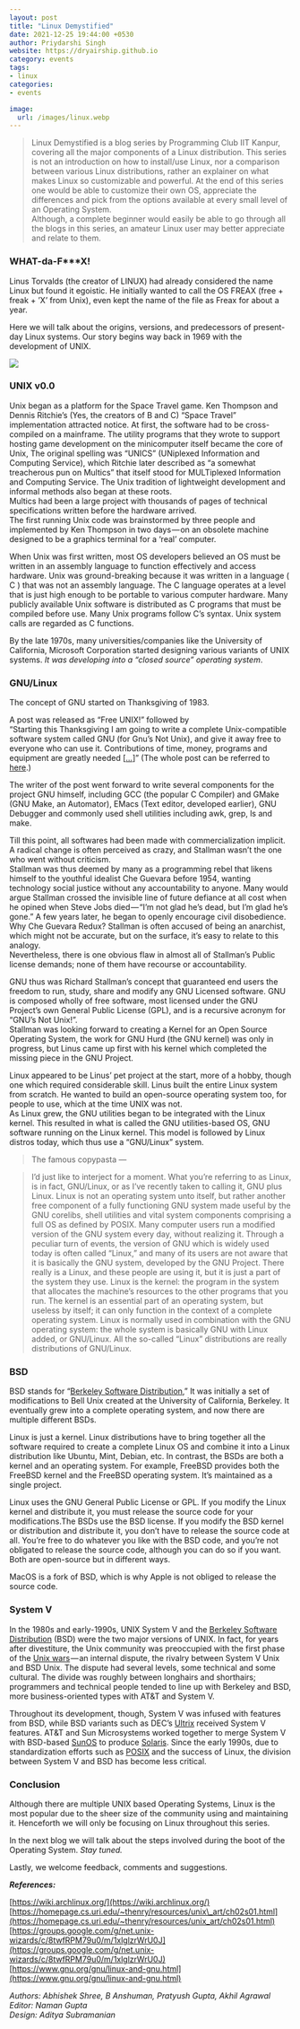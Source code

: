 ```yaml
---
layout: post
title: "Linux Demystified"
date: 2021-12-25 19:44:00 +0530
author: Priydarshi Singh
website: https://dryairship.github.io
category: events
tags:
- linux
categories:
- events

image:
  url: /images/linux.webp
---
```


> Linux Demystified is a blog series by Programming Club IIT Kanpur, covering all the major components of a Linux distribution. This series is not an introduction on how to install/use Linux, nor a comparison between various Linux distributions, rather an explainer on what makes Linux so customizable and powerful. At the end of this series one would be able to customize their own OS, appreciate the differences and pick from the options available at every small level of an Operating System.  
> Although, a complete beginner would easily be able to go through all the blogs in this series, an amateur Linux user may better appreciate and relate to them.

### WHAT-da-F\*\*\*X!

Linus Torvalds (the creator of LINUX) had already considered the name Linux but found it egoistic. He initially wanted to call the OS FREAX (free + freak + ’X’ from Unix), even kept the name of the file as Freax for about a year.

Here we will talk about the origins, versions, and predecessors of present-day Linux systems. Our story begins way back in 1969 with the development of UNIX.

![](/images/0__vEtTa__8X__cTHNIF3.png)

### UNIX v0.0

Unix began as a platform for the Space Travel game. Ken Thompson and Dennis Ritchie’s (Yes, the creators of B and C) “Space Travel” implementation attracted notice. At first, the software had to be cross-compiled on a mainframe. The utility programs that they wrote to support hosting game development on the minicomputer itself became the core of Unix, The original spelling was “UNICS” (UNiplexed Information and Computing Service), which Ritchie later described as “a somewhat treacherous pun on Multics” that itself stood for MULTiplexed Information and Computing Service. The Unix tradition of lightweight development and informal methods also began at these roots.   
Multics had been a large project with thousands of pages of technical specifications written before the hardware arrived.   
The first running Unix code was brainstormed by three people and implemented by Ken Thompson in two days — on an obsolete machine designed to be a graphics terminal for a ‘real’ computer.

When Unix was first written, most OS developers believed an OS must be written in an assembly language to function effectively and access hardware. Unix was ground-breaking because it was written in a language ( C ) that was not an assembly language. The C language operates at a level that is just high enough to be portable to various computer hardware. Many publicly available Unix software is distributed as C programs that must be compiled before use. Many Unix programs follow C’s syntax. Unix system calls are regarded as C functions.

By the late 1970s, many universities/companies like the University of California, Microsoft Corporation started designing various variants of UNIX systems. _It was developing into a “closed source” operating system_.

### GNU/Linux

The concept of GNU started on Thanksgiving of 1983.

A post was released as “Free UNIX!” followed by  
“Starting this Thanksgiving I am going to write a complete Unix-compatible software system called GNU (for Gnu’s Not Unix), and give it away free to everyone who can use it. Contributions of time, money, programs and equipment are greatly needed \[[…](https://groups.google.com/g/net.unix-wizards/c/8twfRPM79u0/m/1xlglzrWrU0J)\]” (The whole post can be referred to [here](https://groups.google.com/g/net.unix-wizards/c/8twfRPM79u0/m/1xlglzrWrU0J).)

The writer of the post went forward to write several components for the project GNU himself, including GCC (the popular C Compiler) and GMake (GNU Make, an Automator), EMacs (Text editor, developed earlier), GNU Debugger and commonly used shell utilities including awk, grep, ls and make.

Till this point, all softwares had been made with commercialization implicit. A radical change is often perceived as crazy, and Stallman wasn’t the one who went without criticism.  
Stallman was thus deemed by many as a programming rebel that likens himself to the youthful idealist Che Guevara before 1954, wanting technology social justice without any accountability to anyone. Many would argue Stallman crossed the invisible line of future defiance at all cost when he opined when Steve Jobs died — “I’m not glad he’s dead, but I’m glad he’s gone.” A few years later, he began to openly encourage civil disobedience. Why Che Guevara Redux? Stallman is often accused of being an anarchist, which might not be accurate, but on the surface, it’s easy to relate to this analogy.  
Nevertheless, there is one obvious flaw in almost all of Stallman’s Public license demands; none of them have recourse or accountability.

GNU thus was Richard Stallman’s concept that guaranteed end users the freedom to run, study, share and modify any GNU Licensed software. GNU is composed wholly of free software, most licensed under the GNU Project’s own General Public License (GPL), and is a recursive acronym for “GNU’s Not Unix!”.  
Stallman was looking forward to creating a Kernel for an Open Source Operating System, the work for GNU Hurd (the GNU kernel) was only in progress, but Linus came up first with his kernel which completed the missing piece in the GNU Project.

Linux appeared to be Linus’ pet project at the start, more of a hobby, though one which required considerable skill. Linus built the entire Linux system from scratch. He wanted to build an open-source operating system too, for people to use, which at the time UNIX was not.  
As Linux grew, the GNU utilities began to be integrated with the Linux kernel. This resulted in what is called the GNU utilities-based OS, GNU software running on the Linux kernel. This model is followed by Linux distros today, which thus use a “GNU/Linux” system.

> The famous copypasta —

> I’d just like to interject for a moment. What you’re referring to as Linux, is in fact, GNU/Linux, or as I’ve recently taken to calling it, GNU plus Linux. Linux is not an operating system unto itself, but rather another free component of a fully functioning GNU system made useful by the GNU corelibs, shell utilities and vital system components comprising a full OS as defined by POSIX. Many computer users run a modified version of the GNU system every day, without realizing it. Through a peculiar turn of events, the version of GNU which is widely used today is often called “Linux,” and many of its users are not aware that it is basically the GNU system, developed by the GNU Project. There really is a Linux, and these people are using it, but it is just a part of the system they use. Linux is the kernel: the program in the system that allocates the machine’s resources to the other programs that you run. The kernel is an essential part of an operating system, but useless by itself; it can only function in the context of a complete operating system. Linux is normally used in combination with the GNU operating system: the whole system is basically GNU with Linux added, or GNU/Linux. All the so-called “Linux” distributions are really distributions of GNU/Linux.

### BSD

BSD stands for “[Berkeley Software Distribution](https://en.wikipedia.org/wiki/Berkeley_Software_Distribution),” It was initially a set of modifications to Bell Unix created at the University of California, Berkeley. It eventually grew into a complete operating system, and now there are multiple different BSDs.

Linux is just a kernel. Linux distributions have to bring together all the software required to create a complete Linux OS and combine it into a Linux distribution like Ubuntu, Mint, Debian, etc. In contrast, the BSDs are both a kernel and an operating system. For example, FreeBSD provides both the FreeBSD kernel and the FreeBSD operating system. It’s maintained as a single project.

Linux uses the GNU General Public License or GPL. If you modify the Linux kernel and distribute it, you must release the source code for your modifications.The BSDs use the BSD license. If you modify the BSD kernel or distribution and distribute it, you don’t have to release the source code at all. You’re free to do whatever you like with the BSD code, and you’re not obligated to release the source code, although you can do so if you want. Both are open-source but in different ways.

MacOS is a fork of BSD, which is why Apple is not obliged to release the source code.

### System V

In the 1980s and early-1990s, UNIX System V and the [Berkeley Software Distribution](https://en.wikipedia.org/wiki/Berkeley_Software_Distribution) (BSD) were the two major versions of UNIX. In fact, for years after divestiture, the Unix community was preoccupied with the first phase of the [Unix wars](https://en.wikipedia.org/wiki/Unix_wars) — an internal dispute, the rivalry between System V Unix and BSD Unix. The dispute had several levels, some technical and some cultural. The divide was roughly between longhairs and shorthairs; programmers and technical people tended to line up with Berkeley and BSD, more business-oriented types with AT&T and System V.

Throughout its development, though, System V was infused with features from BSD, while BSD variants such as DEC’s [Ultrix](https://en.wikipedia.org/wiki/Ultrix) received System V features. AT&T and Sun Microsystems worked together to merge System V with BSD-based [SunOS](https://en.wikipedia.org/wiki/SunOS) to produce [Solaris](https://en.wikipedia.org/wiki/Solaris_%28operating_system%29). Since the early 1990s, due to standardization efforts such as [POSIX](https://en.wikipedia.org/wiki/POSIX) and the success of Linux, the division between System V and BSD has become less critical.

### Conclusion

Although there are multiple UNIX based Operating Systems, Linux is the most popular due to the sheer size of the community using and maintaining it. Henceforth we will only be focusing on Linux throughout this series.

In the next blog we will talk about the steps involved during the boot of the Operating System. _Stay tuned._

Lastly, we welcome feedback, comments and suggestions.

**_References:_**

[https://wiki.archlinux.org/](https://wiki.archlinux.org/)  
[https://homepage.cs.uri.edu/~thenry/resources/unix\_art/ch02s01.html](https://homepage.cs.uri.edu/~thenry/resources/unix_art/ch02s01.html)  
[https://groups.google.com/g/net.unix-wizards/c/8twfRPM79u0/m/1xlglzrWrU0J](https://groups.google.com/g/net.unix-wizards/c/8twfRPM79u0/m/1xlglzrWrU0J)  
[https://www.gnu.org/gnu/linux-and-gnu.html](https://www.gnu.org/gnu/linux-and-gnu.html)

_Authors: Abhishek Shree, B Anshuman, Pratyush Gupta, Akhil Agrawal  
Editor: Naman Gupta  
Design: Aditya Subramanian_